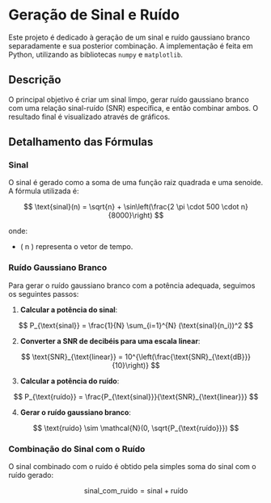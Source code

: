 # Geração de Sinal e Ruído

Este projeto é dedicado à geração de um sinal e ruído gaussiano branco separadamente e sua posterior combinação. A implementação é feita em Python, utilizando as bibliotecas `numpy` e `matplotlib`.

## Descrição

O principal objetivo é criar um sinal limpo, gerar ruído gaussiano branco com uma relação sinal-ruído (SNR) específica, e então combinar ambos. O resultado final é visualizado através de gráficos.

## Detalhamento das Fórmulas

### Sinal

O sinal é gerado como a soma de uma função raiz quadrada e uma senoide. A fórmula utilizada é:

$$
\text{sinal}(n) = \sqrt{n} + \sin\left(\frac{2 \pi \cdot 500 \cdot n}{8000}\right)
$$

onde:
- \( n \) representa o vetor de tempo.

### Ruído Gaussiano Branco

Para gerar o ruído gaussiano branco com a potência adequada, seguimos os seguintes passos:

1. **Calcular a potência do sinal**:

$$
P_{\text{sinal}} = \frac{1}{N} \sum_{i=1}^{N} (\text{sinal}(n_i))^2
$$

2. **Converter a SNR de decibéis para uma escala linear**:

$$
\text{SNR}_{\text{linear}} = 10^{\left(\frac{\text{SNR}_{\text{dB}}}{10}\right)}
$$

3. **Calcular a potência do ruído**:

$$
P_{\text{ruído}} = \frac{P_{\text{sinal}}}{\text{SNR}_{\text{linear}}}
$$

4. **Gerar o ruído gaussiano branco**:

$$
\text{ruído} \sim \mathcal{N}(0, \sqrt{P_{\text{ruído}}})
$$

### Combinação do Sinal com o Ruído

O sinal combinado com o ruído é obtido pela simples soma do sinal com o ruído gerado:

$$
\text{sinal\_com\_ruido} = \text{sinal} + \text{ruído}
$$